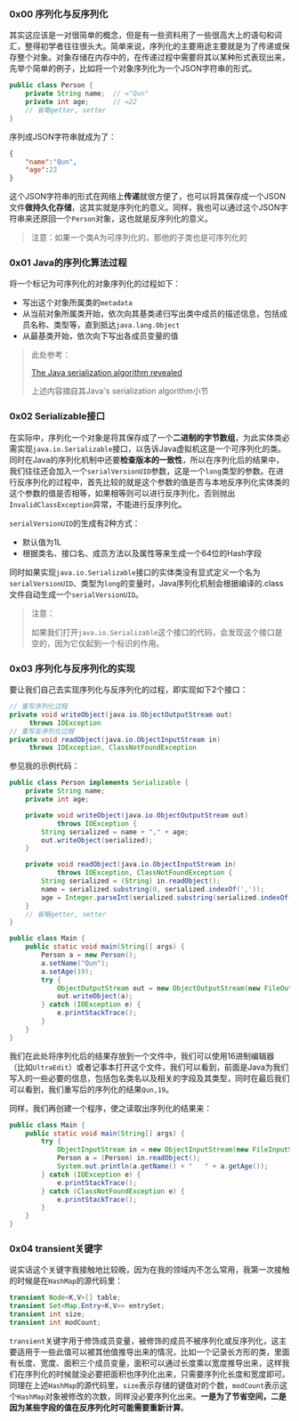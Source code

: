 ### 0x00 序列化与反序列化

其实这应该是一对很简单的概念，但是有一些资料用了一些很高大上的语句和词汇，整得初学者往往很头大。简单来说，序列化的主要用途主要就是为了传递或保存整个对象。对象存储在内存中的，在传递过程中需要将其以某种形式表现出来，先举个简单的例子，比如将一个对象序列化为一个JSON字符串的形式。

```java
public class Person {
    private String name;  // ="Qun"
    private int age;      // =22
    // 省略getter, setter
}
```

序列成JSON字符串就成为了：

```json
{
    "name":"Qun",
    "age":22
}
```

这个JSON字符串的形式在网络上**传递**就很方便了，也可以将其保存成一个JSON文件**做持久化存储**，这其实就是序列化的意义。同样，我也可以通过这个JSON字符串来还原回一个`Person`对象，这也就是反序列化的意义。

> 注意：如果一个类A为可序列化的，那他的子类也是可序列化的

### 0x01 Java的序列化算法过程

将一个标记为可序列化的对象序列化的过程如下：

* 写出这个对象所属类的`metadata`
* 从当前对象所属类开始，依次向其基类递归写出类中成员的描述信息，包括成员名称、类型等，直到抵达`java.lang.Object`
* 从最基类开始，依次向下写出各成员变量的值

> 此处参考：
>
> [The Java serialization algorithm revealed](https://www.javaworld.com/article/2072752/the-java-serialization-algorithm-revealed.html)
>
> 上述内容摘自其Java's serialization algorithm小节

### 0x02 Serializable接口

在实际中，序列化一个对象是将其保存成了一个**二进制的字节数组**，为此实体类必需实现`java.io.Serializable`接口，以告诉Java虚拟机这是一个可序列化的类。同时在Java的序列化机制中还要**检查版本的一致性**，所以在序列化后的结果中，我们往往还会加入一个`serialVersionUID`参数，这是一个`long`类型的参数。在进行反序列化的过程中，首先比较的就是这个参数的值是否与本地反序列化实体类的这个参数的值是否相等，如果相等则可以进行反序列化，否则抛出`InvalidClassException`异常，不能进行反序列化。

`serialVersionUID`的生成有2种方式：

* 默认值为1L
* 根据类名、接口名、成员方法以及属性等来生成一个64位的Hash字段

同时如果实现`java.io.Serializable`接口的实体类没有显式定义一个名为`serialVersionUID`、类型为`long`的变量时，Java序列化机制会根据编译的.class文件自动生成一个`serialVersionUID`。

> 注意：
>
> 如果我们打开`java.io.Serializable`这个接口的代码，会发现这个接口是空的，因为它仅起到一个标识的作用。

### 0x03 序列化与反序列化的实现

要让我们自己去实现序列化与反序列化的过程，即实现如下2个接口：

```java
// 重写序列化过程
private void writeObject(java.io.ObjectOutputStream out)
     throws IOException
// 重写反序列化过程
private void readObject(java.io.ObjectInputStream in)
     throws IOException, ClassNotFoundException
```

参见我的示例代码：

```java
public class Person implements Serializable {
    private String name;
    private int age;

    private void writeObject(java.io.ObjectOutputStream out)
            throws IOException {
        String serialized = name + "," + age;
        out.writeObject(serialized);
    }

    private void readObject(java.io.ObjectInputStream in)
            throws IOException, ClassNotFoundException {
        String serialized = (String) in.readObject();
        name = serialized.substring(0, serialized.indexOf(','));
        age = Integer.parseInt(serialized.substring(serialized.indexOf(',') + 1));
    }
    // 省略getter, setter
}
```

```java
public class Main {
    public static void main(String[] args) {
        Person a = new Person();
        a.setName("Qun");
        a.setAge(19);
        try {
            ObjectOutputStream out = new ObjectOutputStream(new FileOutputStream("F:/result.obj"));
            out.writeObject(a);
        } catch (IOException e) {
            e.printStackTrace();
        }
    }
}
```

我们在此处将序列化后的结果存放到一个文件中，我们可以使用16进制编辑器（比如`UltraEdit`）或者记事本打开这个文件，我们可以看到，前面是Java为我们写入的一些必要的信息，包括包名类名以及相关的字段及其类型，同时在最后我们可以看到，我们重写后的序列化的结果`Qun,19`。

同样，我们再创建一个程序，使之读取出序列化的结果来：

```java
public class Main {
    public static void main(String[] args) {
        try {
            ObjectInputStream in = new ObjectInputStream(new FileInputStream("F:/result.obj"));
            Person a = (Person) in.readObject();
            System.out.println(a.getName() + "   " + a.getAge());
        } catch (IOException e) {
            e.printStackTrace();
        } catch (ClassNotFoundException e) {
            e.printStackTrace();
        }
    }
}
```

### 0x04 transient关键字

说实话这个关键字我接触地比较晚，因为在我的领域内不怎么常用，我第一次接触的时候是在`HashMap`的源代码里：

```java
transient Node<K,V>[] table;
transient Set<Map.Entry<K,V>> entrySet;
transient int size;
transient int modCount;
```

`transient`关键字用于修饰成员变量，被修饰的成员不被序列化或反序列化，这主要适用于一些此值可以被其他值推导出来的情况，比如一个记录长方形的类，里面有长度、宽度、面积三个成员变量，面积可以通过长度乘以宽度推导出来，这样我们在序列化的时候就没必要把面积也序列化出来，只需要序列化长度和宽度即可。同理在上述`HashMap`的源代码里，`size`表示存储的键值对的个数，`modCount`表示这个`HashMap`对象被修改的次数，同样没必要序列化出来。**一是为了节省空间，二是因为某些字段的值在反序列化时可能需要重新计算**。